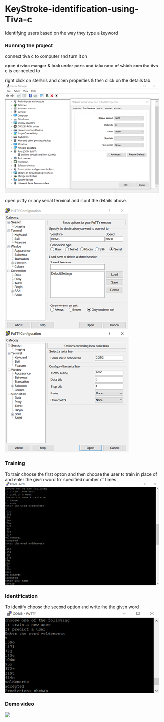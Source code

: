 # KeyStroke-identification-using-Tiva-c
Identifying users based on the way they type a keyword
### Running the project
connect tiva c to computer and turn it on

open device manger & look under ports and take note of which com the tiva c is connected to

right click on stellaris and open properties & then click on the details tab.
![](DeviceManager.png)

open putty or any serial terminal and input the details above.

![](putty1.png)
![](putty2.png)
### Training
To train choose the first option and then choose the user to train in place of and enter the given word for specified number of times
![](train.png)
### Identification
To identify choose the second option and write the the given word
![](predict.png)
### Demo video
[![](https://img.youtube.com/vi/gt07rcfA7io/1.jpg)](https://youtu.be/gt07rcfA7io)<br>
